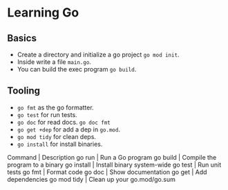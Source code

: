 # Learning Go

## Basics

- Create a directory and initialize a go project `go mod init`.
- Inside write a file `main.go`.
- You can build the exec program `go build`.

## Tooling

- `go fmt` as the go formatter.
- `go test` for run tests.
- `go doc` for read docs. `go doc fmt`
- `go get +dep` for add a dep in `go.mod`.
- `go mod tidy` for clean deps.
- `go install` for install binaries.

Command | Description
go run | Run a Go program
go build | Compile the program to a binary
go install | Install binary system-wide
go test | Run unit tests
go fmt | Format code
go doc | Show documentation
go get | Add dependencies
go mod tidy | Clean up your go.mod/go.sum

